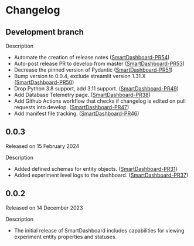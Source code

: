 # Changelog

## Development branch

Description

-   Automate the creation of release notes
    ([SmartDashboard-PR54](https://github.com/CrayLabs/SmartDashboard/pull/54))
-   Auto-post release PR to develop from master
    ([SmartDashboard-PR53](https://github.com/CrayLabs/SmartDashboard/pull/53))
-   Decrease the pinned version of Pydantic
    ([SmartDashboard-PR51](https://github.com/CrayLabs/SmartDashboard/pull/51))
-   Bump version to 0.0.4, exclude streamlit version 1.31.X
    ([SmartDashboard-PR50](https://github.com/CrayLabs/SmartDashboard/pull/50))
-   Drop Python 3.8 support, add 3.11 support.
    ([SmartDashboard-PR49](https://github.com/CrayLabs/SmartDashboard/pull/49))
-   Add Database Telemetry page.
    ([SmartDashboard-PR38](https://github.com/CrayLabs/SmartDashboard/pull/38))
-   Add Github Actions workflow that checks if changelog is edited on
    pull requests into develop.
    ([SmartDashboard-PR47](https://github.com/CrayLabs/SmartDashboard/pull/47))
-   Add manifest file tracking.
    ([SmartDashboard-PR46](https://github.com/CrayLabs/SmartDashboard/pull/46))

## 0.0.3

Released on 15 February 2024

Description

-   Added defined schemas for entity objects.
    ([SmartDashboard-PR31](https://github.com/CrayLabs/SmartDashboard/pull/31))
-   Added experiment level logs to the dashboard.
    ([SmartDashboard-PR37](https://github.com/CrayLabs/SmartDashboard/pull/37))

## 0.0.2

Released on 14 December 2023

Description

-   The initial release of SmartDashboard includes capabilities for
    viewing experiment entity properties and statuses.
